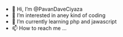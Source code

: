 - 👋 Hi, I’m @PavanDaveCiyaza
- 👀 I’m interested in aney kind of coding
- 🌱 I’m currently learning php and jawascript
- 📫 How to reach me ...

<!---
PavanDaveCiyaza/PavanDaveCiyaza is a ✨ special ✨ repository because its `README.md` (this file) appears on your GitHub profile.
You can click the Preview link to take a look at your changes.
--->
